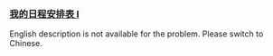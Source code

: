 ### [我的日程安排表 I](https://leetcode.com/problems/fi9suh)

<p>English description is not available for the problem. Please switch to Chinese.</p>
